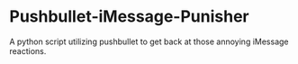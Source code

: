 # Pushbullet-iMessage-Punisher
A python script utilizing pushbullet to get back at those annoying iMessage reactions.
